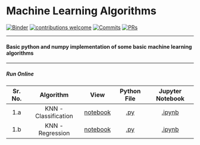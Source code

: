 # Machine Learning Algorithms

[![Binder](https://mybinder.org/badge_logo.svg)](https://mybinder.org/v2/gh/veb-101/Machine-Learning-Algorithms/master) [![contributions welcome](https://img.shields.io/badge/contributions-welcome-brightgreen.svg?style=flat)](https://github.com/veb-101/Machine-Learning-Algorithms/issues) [![Commits](https://img.shields.io/github/commit-activity/m/veb-101/Machine-Learning-Algorithms.svg)](https://github.com/veb-101/Machine-Learning-Algorithms/commits/master) [![PRs](https://img.shields.io/badge/PRs-welcome-brightgreen.svg)](https://github.com/veb-101/Machine-Learning-Algorithms/pulls)

-------------
#### Basic python and numpy implementation of some basic machine learning algorithms

---------------
##### Run Online

| Sr. No. |      Algorithm       |                                                                           View                                                                            |                         Python File                          |                                                           Jupyter Notebook                                                           |
| :-----: | :------------------: | :-------------------------------------------------------------------------------------------------------------------------------------------------------: | :----------------------------------------------------------: | :----------------------------------------------------------------------------------------------------------------------------------: |
|   1.a   | KNN - Classification |         [notebook](https://nbviewer.jupyter.org/github/veb-101/Machine-Learning-Algorithms/blob/master/K-Nearest%20Neigbors/KNN-Classifier.ipynb)         | [.py](https://repl.it/@VaibhavSingh4/1a-k-NN-classification) | [.ipynb](https://mybinder.org/v2/gh/veb-101/Machine-Learning-Algorithms/master?filepath=K-Nearest%20Neigbors%2FKNN-Classifier.ipynb) |
|   1.b   |   KNN - Regression   | [notebook](https://nbviewer.jupyter.org/github/veb-101/Machine-Learning-Algorithms/blob/master/K-Nearest%20Neigbors/KNN-Regression.ipynb#Get-K-Neighbors) |   [.py](https://repl.it/@VaibhavSingh4/1b-k-NN-Regression)   | [.ipynb](https://mybinder.org/v2/gh/veb-101/Machine-Learning-Algorithms/master?filepath=K-Nearest%20Neigbors%2FKNN-Regression.ipynb) |

